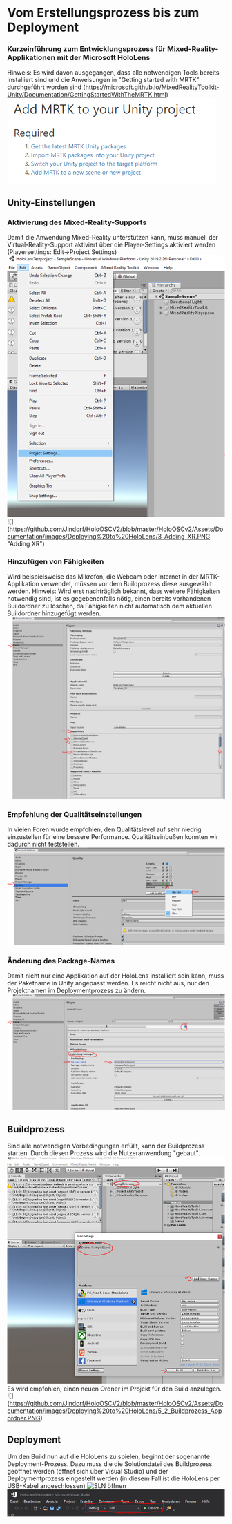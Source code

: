 # Vom Erstellungsprozess bis zum Deployment
### Kurzeinführung zum Entwicklungsprozess für Mixed-Reality-Applikationen mit der Microsoft HoloLens

Hinweis: Es wird davon ausgegangen, dass alle notwendigen Tools bereits installiert sind und die Anweisungen in "Getting started with MRTK" durchgeführt worden sind (https://microsoft.github.io/MixedRealityToolkit-Unity/Documentation/GettingStartedWithTheMRTK.html)
![alt test](https://github.com/Jindorf/HoloOSCV2/blob/master/HoloOSCv2/Assets/Documentation/images/Deploying%20to%20HoloLens/1_Required%20steps%20to%20import%20MRTK.PNG "Required Steps")

## Unity-Einstellungen

### Aktivierung des Mixed-Reality-Supports
Damit die Anwendung Mixed-Reality unterstützen kann, muss manuell der Virtual-Reality-Support aktiviert über die Player-Settings aktiviert werden (Playersettings: Edit->Project Settings)
![](https://github.com/Jindorf/HoloOSCV2/blob/master/HoloOSCv2/Assets/Documentation/images/Deploying%20to%20HoloLens/2_ProjectSettings.PNG)
![]
(https://github.com/Jindorf/HoloOSCV2/blob/master/HoloOSCv2/Assets/Documentation/images/Deploying%20to%20HoloLens/3_Adding_XR.PNG "Adding XR")

### Hinzufügen von Fähigkeiten
Wird beispielsweise das Mikrofon, die Webcam oder Internet in der MRTK-Applikation verwendet, müssen vor dem Buildprozess diese ausgewählt werden. Hinweis: Wird erst nachträglich bekannt, dass weitere Fähigkeiten notwendig sind, ist es gegebenenfalls nötig, einen bereits vorhandenen Buildordner zu löschen, da Fähigkeiten nicht automatisch dem aktuellen Buildordner hinzugefügt werden. 
![](https://github.com/Jindorf/HoloOSCV2/blob/master/HoloOSCv2/Assets/Documentation/images/Deploying%20to%20HoloLens/3_Adding_Capabilities.PNG "Adding Capabilities")


### Empfehlung der Qualitätseinstellungen
In vielen Foren wurde empfohlen, den Qualitätslevel auf sehr niedrig einzustellen für eine bessere Performance. Qualitätseinbußen konnten wir dadurch nicht feststellen.
![](https://github.com/Jindorf/HoloOSCV2/blob/master/HoloOSCv2/Assets/Documentation/images/Deploying%20to%20HoloLens/4_Quality.PNG)

### Änderung des Package-Names
Damit nicht nur eine Applikation auf der HoloLens installiert sein kann, muss der Paketname in Unity angepasst werden. Es reicht nicht aus, nur den Projektnamen im Deploymentprozess zu ändern.
![](https://github.com/Jindorf/HoloOSCV2/blob/master/HoloOSCv2/Assets/Documentation/images/Deploying%20to%20HoloLens/3_Package_Name.PNG)

## Buildprozess
Sind alle notwendigen Vorbedingungen erfüllt, kann der Buildprozess starten. Durch diesen Prozess wird die Nutzeranwendung "gebaut".
![](https://github.com/Jindorf/HoloOSCV2/blob/master/HoloOSCv2/Assets/Documentation/images/Deploying%20to%20HoloLens/5_1_Buildprozess_starten.PNG)
Es wird empfohlen, einen neuen Ordner im Projekt für den Build anzulegen.
![]
(https://github.com/Jindorf/HoloOSCV2/blob/master/HoloOSCv2/Assets/Documentation/images/Deploying%20to%20HoloLens/5_2_Buildprozess_Appordner.PNG)
## Deployment
Um den Build nun auf die HoloLens zu spielen, beginnt der sogenannte Deployment-Prozess. Dazu muss die die Solutiondatei des Buildprozess geöffnet werden (öffnet sich über Visual Studio) und der Deploymentprozess eingestellt werden (in diesem Fall ist die HoloLens per USB-Kabel angeschlossen)
![](https://github.com/Jindorf/HoloOSCV2/blob/master/HoloOSCv2/Assets/Documentation/images/Deploying%20to%20HoloLens/6_1_Deployment_Solution_%C3%B6ffnen.PNG "SLN öffnen")
![](https://github.com/Jindorf/HoloOSCV2/blob/master/HoloOSCv2/Assets/Documentation/images/Deploying%20to%20HoloLens/6_2_Debugeinstellungen.PNG)





    
